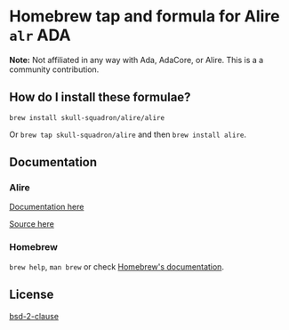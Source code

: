 # Homebrew tap and formula for Alire `alr` ADA

**Note:** Not affiliated in any way with Ada, AdaCore, or Alire. This is a a community contribution.

## How do I install these formulae?

`brew install skull-squadron/alire/alire`

Or `brew tap skull-squadron/alire` and then `brew install alire`.

## Documentation

### Alire

[Documentation here](https://alire.ada.dev/)

[Source here](https://github.com/alire-project/alire/)

### Homebrew

`brew help`, `man brew` or check [Homebrew's documentation](https://docs.brew.sh).

## License

[bsd-2-clause](LICENSE.txt)
